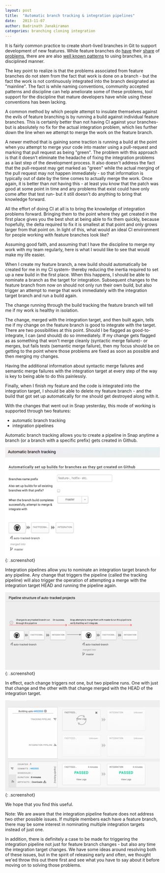 ```yaml
---
layout: post
title:  "Automatic branch tracking & integration pipelines"
date:   2013-11-07
author: Badrinath Janakiraman
categories: branching cloning integration
---
```


It is fairly common practice to create short-lived branches in Git to support development of new features. While feature branches do [have](http://continuousdelivery.com/2011/07/on-dvcs-continuous-integration-and-feature-branches/) their [share](http://martinfowler.com/bliki/FeatureBranch.html) of [problems](http://www.codinghorror.com/blog/2007/10/software-branching-and-parallel-universes.html), there are are also [well known patterns](http://nvie.com/posts/a-successful-git-branching-model/) to using branches, in a disciplined manner.

The key point to realize is that the problems associated from feature branches do not stem from the fact that work is done on a branch - but the fact the work is not continuously integrated into the branch designated as "mainline". The fact is while naming conventions, community accepted patterns and discipline can help ameliorate some of these problems, tool support for the discipline that mature developers have while using these conventions has been lacking.

A common method by which people attempt to insulate themselves against the evils of feature branching is by running a build against individual feature branches. This is certainly better than not having CI against your branches- but is absolutely no fix for the actual integration problem, which lies further down the line when we attempt to merge the work on the feature branch.

A newer method that is gaining some traction is running a build at the point when you attempt to merge your code into master using a pull-request and marking that pull request as being "green". The problem with this approach is that it doesn't eliminate the headache of fixing the integration problems as a last step of the development process. It also doesn't address the fact that the pull-request may get marked as "green" while the actual merging of the pull request may not happen immediately - so that information is typically out of date by the time comes to actually merge the work. Once again, it is better than *not* having this - at least you know that the patch was good at some point in time and any problems that exist could have only come after that test run- but it still doesn't do anything to bring that knowledge forward.

All the effort of doing CI at all is to bring the knowledge of integration problems forward. Bringing them to the point where they get created in the first place gives you the best shot at being able to fix them quickly, because hopefully, the delta required to fix it is smallest at that point and only grows larger from that point on. In light of this, what would an ideal CI environment for people working with feature branches look like? 

Assuming good faith, and assuming that I have the discipline to merge my work with my team regularly, here is what I would like to see that would make my life easier.

When I create my feature branch, a new build should automatically be created for me in my CI system- thereby reducing the inertia required to set up a new build in the first place. When this happens, I should be able to nominate a branch as the target for integration. Subsequent changes to the feature branch from now on should not only run their own build, but also trigger an attempt to merge that work immediately with the integration target branch and run a build again. 

The change running through the build tracking the feature branch will tell me if my work is healthy in isolation. 

The change, merged with the integration target, and then built again, tells me if my change on the feature branch is good to integrate with the target. There are two possibilities at this point. Should I be flagged as good-to-integrate, I can (and should) do so immediately. If my change gets flagged as as something that won't merge cleanly (syntactic merge failure)- or merges, but fails tests (semantic merge failure), then my focus should be on getting to the point where those problems are fixed as soon as possible and then merging my changes. 

Having the additional information about syntactic merge failures and semantic merge failures with the integration target at every step of the way is key to being able to do this painlessly.

Finally, when I finish my feature and the code is integrated into the integration target, I should be able to delete my feature branch - and the build that got set up automatically for me should get destroyed along with it.

With the changes that went out in Snap yesterday, this mode of working is supported through two features:

* automatic branch tracking
* integration pipelines

Automatic branch tracking allows you to create a pipeline in Snap anytime a branch (or a branch with a specific prefix) gets created in Github.

![automatic tracking setup](/assets/images/screenshots/integration-pipelines/auto-track-modal.png){: .screenshot}

Integration pipelines allow you to nominate an integration target branch for any pipeline. Any change that triggers the pipeline (called the tracking pipeline) will also trigger the operation of attempting a merge with the integration target HEAD and running the pipeline again.

![integration pipeline structure](/assets/images/screenshots/integration-pipelines/auto-track-integration-structure.png){: .screenshot}

In effect, each change triggers not one, but two pipeline runs. One with just that change and the other with that change merged with the HEAD of the integration target. 

![integration pipelines running](/assets/images/screenshots/integration-pipelines/integration-builds-running.png){: .screenshot}

We hope that you find this useful.

Note: We are aware that the integration pipeline feature does not address two other possible issues. If multiple members each have a feature branch, there may be some interest in nominating multiple integration targets instead of just one. 

In addition, there is definitely a case to be made for triggering the integration pipeline not just for feature branch changes - but also any time the integration target changes. We have some ideas around resolving both of these issues, but in the spirit of releasing early and often, we thought we'ed throw this out there first and see what you have to say about it before moving on to solving those problems.
